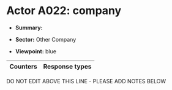 # Actor A022: company

* **Summary:** 

* **Sector:** Other Company

* **Viewpoint:** blue


| Counters | Response types |
| -------- | -------------- |


DO NOT EDIT ABOVE THIS LINE - PLEASE ADD NOTES BELOW